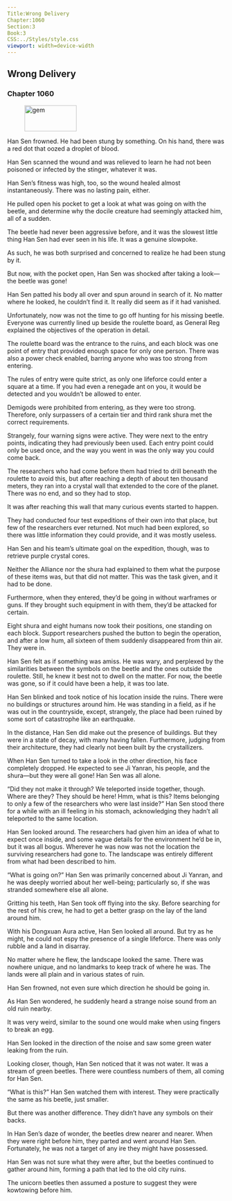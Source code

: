 ```yaml
---
Title:Wrong Delivery 
Chapter:1060 
Section:3 
Book:3 
CSS:../Styles/style.css 
viewport: width=device-width
---
```

  
## Wrong Delivery
### Chapter 1060
  
<figure>
	<img src="../Images/gem.gif" alt="gem" id="gem" width="120" height="60" />
</figure>
  

  
Han Sen frowned. He had been stung by something. On his hand, there was a red dot that oozed a droplet of blood.

Han Sen scanned the wound and was relieved to learn he had not been poisoned or infected by the stinger, whatever it was.

Han Sen’s fitness was high, too, so the wound healed almost instantaneously. There was no lasting pain, either.

He pulled open his pocket to get a look at what was going on with the beetle, and determine why the docile creature had seemingly attacked him, all of a sudden.

The beetle had never been aggressive before, and it was the slowest little thing Han Sen had ever seen in his life. It was a genuine slowpoke.

As such, he was both surprised and concerned to realize he had been stung by it.

But now, with the pocket open, Han Sen was shocked after taking a look—the beetle was gone!

Han Sen patted his body all over and spun around in search of it. No matter where he looked, he couldn’t find it. It really did seem as if it had vanished.

Unfortunately, now was not the time to go off hunting for his missing beetle. Everyone was currently lined up beside the roulette board, as General Reg explained the objectives of the operation in detail.

The roulette board was the entrance to the ruins, and each block was one point of entry that provided enough space for only one person. There was also a power check enabled, barring anyone who was too strong from entering.

The rules of entry were quite strict, as only one lifeforce could enter a square at a time. If you had even a renegade ant on you, it would be detected and you wouldn’t be allowed to enter.

Demigods were prohibited from entering, as they were too strong. Therefore, only surpassers of a certain tier and third rank shura met the correct requirements.

Strangely, four warning signs were active. They were next to the entry points, indicating they had previously been used. Each entry point could only be used once, and the way you went in was the only way you could come back.

The researchers who had come before them had tried to drill beneath the roulette to avoid this, but after reaching a depth of about ten thousand meters, they ran into a crystal wall that extended to the core of the planet. There was no end, and so they had to stop.

It was after reaching this wall that many curious events started to happen.

They had conducted four test expeditions of their own into that place, but few of the researchers ever returned. Not much had been explored, so there was little information they could provide, and it was mostly useless.

Han Sen and his team’s ultimate goal on the expedition, though, was to retrieve purple crystal cores.

Neither the Alliance nor the shura had explained to them what the purpose of these items was, but that did not matter. This was the task given, and it had to be done.

Furthermore, when they entered, they’d be going in without warframes or guns. If they brought such equipment in with them, they’d be attacked for certain.

Eight shura and eight humans now took their positions, one standing on each block. Support researchers pushed the button to begin the operation, and after a low hum, all sixteen of them suddenly disappeared from thin air. They were in.

Han Sen felt as if something was amiss. He was wary, and perplexed by the similarities between the symbols on the beetle and the ones outside the roulette. Still, he knew it best not to dwell on the matter. For now, the beetle was gone, so if it could have been a help, it was too late.

Han Sen blinked and took notice of his location inside the ruins. There were no buildings or structures around him. He was standing in a field, as if he was out in the countryside, except, strangely, the place had been ruined by some sort of catastrophe like an earthquake.

In the distance, Han Sen did make out the presence of buildings. But they were in a state of decay, with many having fallen. Furthermore, judging from their architecture, they had clearly not been built by the crystallizers.

When Han Sen turned to take a look in the other direction, his face completely dropped. He expected to see Ji Yanran, his people, and the shura—but they were all gone! Han Sen was all alone.

“Did they not make it through? We teleported inside together, though. Where are they? They should be here! Hmm, what is this? Items belonging to only a few of the researchers who were last inside?” Han Sen stood there for a while with an ill feeling in his stomach, acknowledging they hadn’t all teleported to the same location.

Han Sen looked around. The researchers had given him an idea of what to expect once inside, and some vague details for the environment he’d be in, but it was all bogus. Wherever he was now was not the location the surviving researchers had gone to. The landscape was entirely different from what had been described to him.

“What is going on?” Han Sen was primarily concerned about Ji Yanran, and he was deeply worried about her well-being; particularly so, if she was stranded somewhere else all alone.

Gritting his teeth, Han Sen took off flying into the sky. Before searching for the rest of his crew, he had to get a better grasp on the lay of the land around him.

With his Dongxuan Aura active, Han Sen looked all around. But try as he might, he could not espy the presence of a single lifeforce. There was only rubble and a land in disarray.

No matter where he flew, the landscape looked the same. There was nowhere unique, and no landmarks to keep track of where he was. The lands were all plain and in various states of ruin.

Han Sen frowned, not even sure which direction he should be going in.

As Han Sen wondered, he suddenly heard a strange noise sound from an old ruin nearby.

It was very weird, similar to the sound one would make when using fingers to break an egg.

Han Sen looked in the direction of the noise and saw some green water leaking from the ruin.

Looking closer, though, Han Sen noticed that it was not water. It was a stream of green beetles. There were countless numbers of them, all coming for Han Sen.

“What is this?” Han Sen watched them with interest. They were practically the same as his beetle, just smaller.

But there was another difference. They didn’t have any symbols on their backs.

In Han Sen’s daze of wonder, the beetles drew nearer and nearer. When they were right before him, they parted and went around Han Sen. Fortunately, he was not a target of any ire they might have possessed.

Han Sen was not sure what they were after, but the beetles continued to gather around him, forming a path that led to the old city ruins.

The unicorn beetles then assumed a posture to suggest they were kowtowing before him.